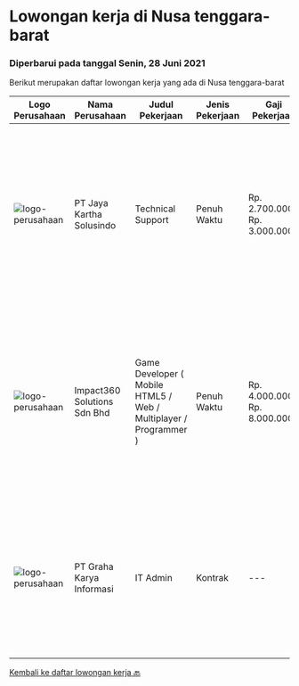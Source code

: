 
  # Lowongan kerja di Nusa tenggara-barat

  ### Diperbarui pada tanggal Senin, 28 Juni 2021

  Berikut merupakan daftar lowongan kerja yang ada di Nusa tenggara-barat

  |Logo Perusahaan | Nama Perusahaan | Judul Pekerjaan | Jenis Pekerjaan | Gaji Pekerjaan | Lokasi | Deskripsi | Tanggal diunggah | Pranala |
  | -------------- | --------------- | --------------- | --------- | --------- | -------------- | ------- | ----------- | ----------- |
  |![logo-perusahaan](https://image-service-cdn.seek.com.au/295a790b1e507a7e7e1ece863a9cbc400be15412/ee4dce1061f3f616224767ad58cb2fc751b8d2dc)|PT Jaya Kartha Solusindo|Technical Support|Penuh Waktu|Rp. 2.700.000-Rp. 3.000.000|Denpasar|Berusia minimal 20 tahun sampai dengan 30 tahun Pendidikan terakhir minimal SMK atau sederajat Memiliki kemampuan komunikasi dan attitude yang baik...|Senin, 28 Juni 2021|https://www.jobstreet.co.id/id/job/technical-support-3566476?token=0~82bc9b7c-2cea-4d28-be9d-b9b85333e603&sectionRank=1&jobId=jobstreet-id-job-3566476|
|![logo-perusahaan](https://image-service-cdn.seek.com.au/06b729438205195a03d4bcec08ce1ddd5d9c1576/ee4dce1061f3f616224767ad58cb2fc751b8d2dc)|Impact360 Solutions Sdn Bhd|Game Developer ( Mobile HTML5 / Web / Multiplayer / Programmer )|Penuh Waktu|Rp. 4.000.000-Rp. 8.000.000|Aceh|We are hiring remote HTML5 game developers from all parts of Indonesia. If you have real experience building HTML5 games or applications, you're...|Selasa, 22 Juni 2021|https://www.jobstreet.co.id/id/job/game-developer-mobile-html5-web-multiplayer-programmer-4597348/origin/my?token=0~82bc9b7c-2cea-4d28-be9d-b9b85333e603&sectionRank=2&jobId=jobstreet-my-job-4597348|
|![logo-perusahaan](https://image-service-cdn.seek.com.au/c318dd0b699c6160d2411e7473745c289633be44/ee4dce1061f3f616224767ad58cb2fc751b8d2dc)|PT Graha Karya Informasi|IT Admin|Kontrak|---|Jakarta Raya|Age preference: millennial (max 30 years old) Min D3/ S1 Any Major or related field of study. Excel Intermediate skill (query, pivot, vlookup,...|Rabu, 16 Juni 2021|https://www.jobstreet.co.id/id/job/it-admin-3557983?token=0~82bc9b7c-2cea-4d28-be9d-b9b85333e603&sectionRank=3&jobId=jobstreet-id-job-3557983|


  [Kembali ke daftar lowongan kerja 🔙](../README.md#daftar-lowongan-kerja)
  